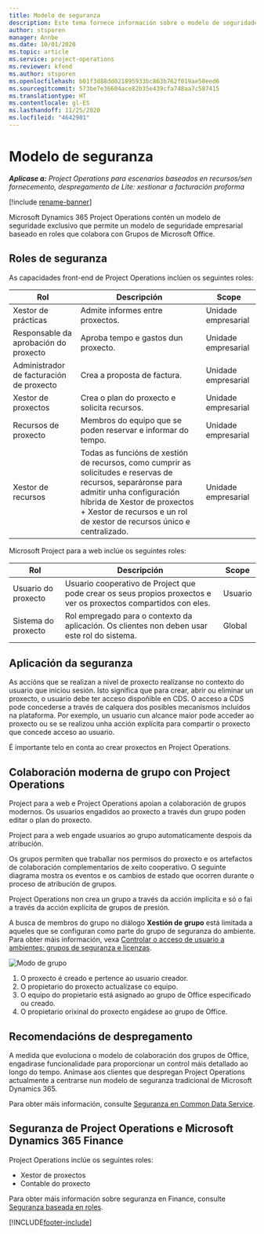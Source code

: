 ```yaml
---
title: Modelo de seguranza
description: Este tema fornece información sobre o modelo de seguridade en Dynamics 365 Project Operations.
author: stsporen
manager: Annbe
ms.date: 10/01/2020
ms.topic: article
ms.service: project-operations
ms.reviewer: kfend
ms.author: stsporen
ms.openlocfilehash: b01f3d88dd021895933bc863b762f019ae50eed6
ms.sourcegitcommit: 573be7e36604ace82b35e439cfa748aa7c587415
ms.translationtype: HT
ms.contentlocale: gl-ES
ms.lasthandoff: 11/25/2020
ms.locfileid: "4642901"
---
```

# <a name="security-model"></a>Modelo de seguranza

_**Aplícase a:** Project Operations para escenarios baseados en recursos/sen fornecemento, despregamento de Lite: xestionar a facturación proforma_

[!include [rename-banner](~/includes/cc-data-platform-banner.md)]

Microsoft Dynamics 365 Project Operations contén un modelo de seguridade exclusivo que permite un modelo de seguridade empresarial baseado en roles que colabora con Grupos de Microsoft Office. 


## <a name="security-roles"></a>Roles de seguranza
As capacidades front-end de Project Operations inclúen os seguintes roles:

| Rol                          | Descripción                                                                                                                                                                 | Scope |
|-------------------------------|-----------------------------------------------------------------------------------------------------------------------------------------------------------------------------|------|
| Xestor de prácticas              | Admite informes entre proxectos.                                                                                                            | Unidade empresarial              |
| Responsable da aprobación do proxecto              | Aproba tempo e gastos dun proxecto.                                                                                                                              | Unidade empresarial |
| Administrador de facturación de proxecto | Crea a proposta de factura.                                                                                                                                                 | Unidade empresarial |
| Xestor de proxectos               | Crea o plan do proxecto e solicita recursos.                                                                                                                              | Unidade empresarial |
| Recursos de proxecto              | Membros do equipo que se poden reservar e informar do tempo.                                                                                                          | Unidade empresarial|
| Xestor de recursos              | Todas as funcións de xestión de recursos, como cumprir as solicitudes e reservas de recursos, separáronse para admitir unha configuración híbrida de Xestor de proxectos + Xestor de recursos e un rol de xestor de recursos único e centralizado. | Unidade empresarial |


Microsoft Project para a web inclúe os seguintes roles:

| Rol           | Descripción                                                                                                        | Scope  |
|----------------|--------------------------------------------------------------------------------------------------------------------|--------|
| Usuario do proxecto   | Usuario cooperativo de Project que pode crear os seus propios proxectos e ver os proxectos compartidos con eles. | Usuario   |
| Sistema do proxecto | Rol empregado para o contexto da aplicación. Os clientes non deben usar este rol do sistema.                                    | Global |

## <a name="security-enforcement"></a>Aplicación da seguranza
As accións que se realizan a nivel de proxecto realízanse no contexto do usuario que iniciou sesión. Isto significa que para crear, abrir ou eliminar un proxecto, o usuario debe ter acceso dispoñible en CDS. O acceso a CDS pode concederse a través de calquera dos posibles mecanismos incluídos na plataforma. Por exemplo, un usuario cun alcance maior pode acceder ao proxecto ou se se realizou unha acción explícita para compartir o proxecto que concede acceso ao usuario.

É importante telo en conta ao crear proxectos en Project Operations.

## <a name="modern-group-collaboration-with-project-operations"></a>Colaboración moderna de grupo con Project Operations
Project para a web e Project Operations apoian a colaboración de grupos modernos. Os usuarios engadidos ao proxecto a través dun grupo poden editar o plan do proxecto.

Project para a web engade usuarios ao grupo automaticamente despois da atribución.

Os grupos permiten que traballar nos permisos do proxecto e os artefactos de colaboración complementarios de xeito cooperativo. O seguinte diagrama mostra os eventos e os cambios de estado que ocorren durante o proceso de atribución de grupos.

Project Operations non crea un grupo a través da acción implícita e só o fai a través da acción explícita de grupos de presión.

A busca de membros do grupo no diálogo **Xestión de grupo** está limitada a aqueles que se configuran como parte do grupo de seguranza do ambiente. Para obter máis información, vexa [Controlar o acceso de usuario a ambientes: grupos de seguranza e licenzas](https://docs.microsoft.com/power-platform/admin/control-user-access).

![Modo de grupo](./media/groupsmode.png)

1. O proxecto é creado e pertence ao usuario creador.
2. O propietario do proxecto actualízase co equipo.
3. O equipo do propietario está asignado ao grupo de Office especificado ou creado.
4. O propietario orixinal do proxecto engádese ao grupo de Office.

## <a name="deployment-recommendation"></a>Recomendacións de despregamento
A medida que evoluciona o modelo de colaboración dos grupos de Office, engadirase funcionalidade para proporcionar un control máis detallado ao longo do tempo. Anímase aos clientes que despregan Project Operations actualmente a centrarse nun modelo de seguranza tradicional de Microsoft Dynamics 365.

Para obter máis información, consulte [Seguranza en Common Data Service](https://docs.microsoft.com/power-platform/admin/wp-security).

## <a name="project-operations-and-microsoft-dynamics-365-finance-security"></a>Seguranza de Project Operations e Microsoft Dynamics 365 Finance
Project Operations inclúe os seguintes roles:

- Xestor de proxectos
- Contable do proxecto

Para obter máis información sobre seguranza en Finance, consulte [Seguranza baseada en roles](https://docs.microsoft.com/dynamics365/fin-ops-core/dev-itpro/sysadmin/role-based-security).




[!INCLUDE[footer-include](../includes/footer-banner.md)]